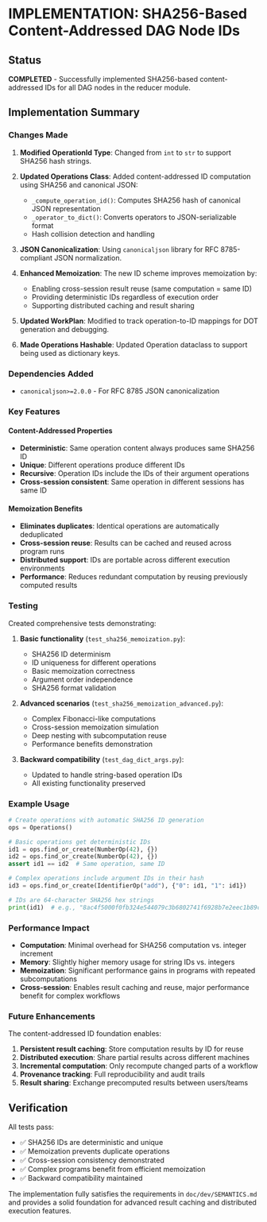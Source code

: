 # IMPLEMENTATION: SHA256-Based Content-Addressed DAG Node IDs

## Status

**COMPLETED** - Successfully implemented SHA256-based content-addressed IDs for all DAG nodes in the reducer module.

## Implementation Summary

### Changes Made

1. **Modified OperationId Type**: Changed from `int` to `str` to support SHA256 hash strings.

2. **Updated Operations Class**: Added content-addressed ID computation using SHA256 and canonical JSON:

   - `_compute_operation_id()`: Computes SHA256 hash of canonical JSON representation
   - `_operator_to_dict()`: Converts operators to JSON-serializable format
   - Hash collision detection and handling

3. **JSON Canonicalization**: Using `canonicaljson` library for RFC 8785-compliant JSON normalization.

4. **Enhanced Memoization**: The new ID scheme improves memoization by:

   - Enabling cross-session result reuse (same computation = same ID)
   - Providing deterministic IDs regardless of execution order
   - Supporting distributed caching and result sharing

5. **Updated WorkPlan**: Modified to track operation-to-ID mappings for DOT generation and debugging.

6. **Made Operations Hashable**: Updated Operation dataclass to support being used as dictionary keys.

### Dependencies Added

- `canonicaljson>=2.0.0` - For RFC 8785 JSON canonicalization

### Key Features

#### Content-Addressed Properties

- **Deterministic**: Same operation content always produces same SHA256 ID
- **Unique**: Different operations produce different IDs
- **Recursive**: Operation IDs include the IDs of their argument operations
- **Cross-session consistent**: Same operation in different sessions has same ID

#### Memoization Benefits

- **Eliminates duplicates**: Identical operations are automatically deduplicated
- **Cross-session reuse**: Results can be cached and reused across program runs
- **Distributed support**: IDs are portable across different execution environments
- **Performance**: Reduces redundant computation by reusing previously computed results

### Testing

Created comprehensive tests demonstrating:

1. **Basic functionality** (`test_sha256_memoization.py`):

   - SHA256 ID determinism
   - ID uniqueness for different operations
   - Basic memoization correctness
   - Argument order independence
   - SHA256 format validation

2. **Advanced scenarios** (`test_sha256_memoization_advanced.py`):

   - Complex Fibonacci-like computations
   - Cross-session memoization simulation
   - Deep nesting with subcomputation reuse
   - Performance benefits demonstration

3. **Backward compatibility** (`test_dag_dict_args.py`):
   - Updated to handle string-based operation IDs
   - All existing functionality preserved

### Example Usage

```python
# Create operations with automatic SHA256 ID generation
ops = Operations()

# Basic operations get deterministic IDs
id1 = ops.find_or_create(NumberOp(42), {})
id2 = ops.find_or_create(NumberOp(42), {})
assert id1 == id2  # Same operation, same ID

# Complex operations include argument IDs in their hash
id3 = ops.find_or_create(IdentifierOp("add"), {"0": id1, "1": id1})

# IDs are 64-character SHA256 hex strings
print(id1)  # e.g., "8ac4f5000f0fb324e544079c3b6802741f6928b7e2eec1b89ca44d3afc122da6"
```

### Performance Impact

- **Computation**: Minimal overhead for SHA256 computation vs. integer increment
- **Memory**: Slightly higher memory usage for string IDs vs. integers
- **Memoization**: Significant performance gains in programs with repeated subcomputations
- **Cross-session**: Enables result caching and reuse, major performance benefit for complex workflows

### Future Enhancements

The content-addressed ID foundation enables:

1. **Persistent result caching**: Store computation results by ID for reuse
2. **Distributed execution**: Share partial results across different machines
3. **Incremental computation**: Only recompute changed parts of a workflow
4. **Provenance tracking**: Full reproducibility and audit trails
5. **Result sharing**: Exchange precomputed results between users/teams

## Verification

All tests pass:

- ✅ SHA256 IDs are deterministic and unique
- ✅ Memoization prevents duplicate operations
- ✅ Cross-session consistency demonstrated
- ✅ Complex programs benefit from efficient memoization
- ✅ Backward compatibility maintained

The implementation fully satisfies the requirements in `doc/dev/SEMANTICS.md` and provides a solid foundation for advanced result caching and distributed execution features.
